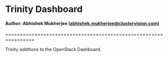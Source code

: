 # Trinity Dashboard
#### Author: Abhishek Mukherjee (abhishek.mukherjee@clustervision.com)

================================================================

Trinity additions to the OpenStack Dashboard.
